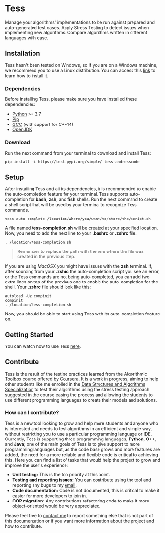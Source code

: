 # Tess

Manage your algorithms' implementations to be run against prepared and 
auto-generated test cases. Apply Stress Testing to detect issues when 
implementing new algorithms. Compare algorithms written in different languages 
with ease.

## Installation
Tess hasn't been tested on Windows, so if you are on a Windows machine, we 
recommend you to use a Linux distribution. You can access this 
[link](https://docs.microsoft.com/en-us/windows/wsl/install-win10) 
to learn how to install it.

### Dependencies
Before installing Tess, please make sure you have installed these dependencies:

* [Python](https://www.python.org/downloads/) >= 3.7 
* [Pip](https://pip.pypa.io/en/stable/installing/)
* [GCC](https://gcc.gnu.org/install/) (with support for C++14)
* [OpenJDK](https://openjdk.java.net/install/)

### Download
Run the next command from your terminal to download and install Tess:

    pip install -i https://test.pypi.org/simple/ tess-andresscode
    
## Setup
After installing Tess and all its dependencies, it is recommended to enable
the auto-completion feature for your terminal. Tess supports auto-completion
for **bash**, **zsh**, and **fish** shells. Run the next command to create
a shell script that will be used by your terminal to recognize Tess commands.

    tess auto-complete /location/where/you/want/to/store/the/script.sh

A file named **tess-completion.sh** will be created at your specified location.
Now, you need to add the next line to your **.bashrc** or **.zshrc** file.

    . /location/tess-completion.sh
    
>Remember to replace the path with the one where the file was created in the
>previous step.

If you are using _MacOSX_ you might have issues with the **zsh** terminal. If,
after sourcing from your **.zshrc** the auto-completion script you see an error,
or the Tess commands are not being auto-completed, you can add two extra lines
on top of the previous one to enable the auto-completion for the shell. Your
**.zshrc** file should look like this:

    autoload -Uz compinit
    compinit
    . /location/tess-completion.sh

Now, you should be able to start using Tess with its auto-completion feature on.

## Getting Started
You can watch how to use Tess [here](https://www.youtube.com/).

## Contribute
Tess is the result of the testing practices learned from the 
[Algorithmic Toolbox](https://www.coursera.org/learn/algorithmic-toolbox?specialization=data-structures-algorithms)
course offered by [Coursera](https://www.coursera.org/). It is a work in 
progress, aiming to help other students like me enrolled in the [Data Structures 
and Algorithms Specialization](https://www.coursera.org/specializations/data-structures-algorithms) 
to test their algorithms using the stress testing 
approach suggested in the course easing the process and allowing the students to 
use different programming languages to create their models and solutions.

### How can I contribute?
Tess is a new tool looking to grow and help more students and anyone who is 
interested and needs to test algorithms in an efficient and simple way, without 
restricting you to use a particular programming language or IDE. Currently, Tess 
is supporting three programming languages, **Python**, **C++**, and **Java**; 
one of the main goals of Tess is to give support to more programming languages 
but,  as the code base grows and more features are added, the need for a more 
reliable and flexible code is critical to achieving this. Here you can find a 
list of tasks that would help the project to grow and improve the user's 
experience:

* **Unit testing:** This is the top priority at this point.
* **Testing and reporting issues:** You can contribute using the tool and 
reporting any bugs to my [email](andressbox90@gmail.com).
* **Code documentation:** Code is not documented, this is critical to make it
easier for more developers to join in.
* **OOP migration:** Any contributions refactoring code to make it more 
object-oriented would be very appreciated. 

Please feel free to [contact me](andressbox90@gmail.com) to report something 
else that is not part of this documentation or if you want more information 
about the project and how to contribute.